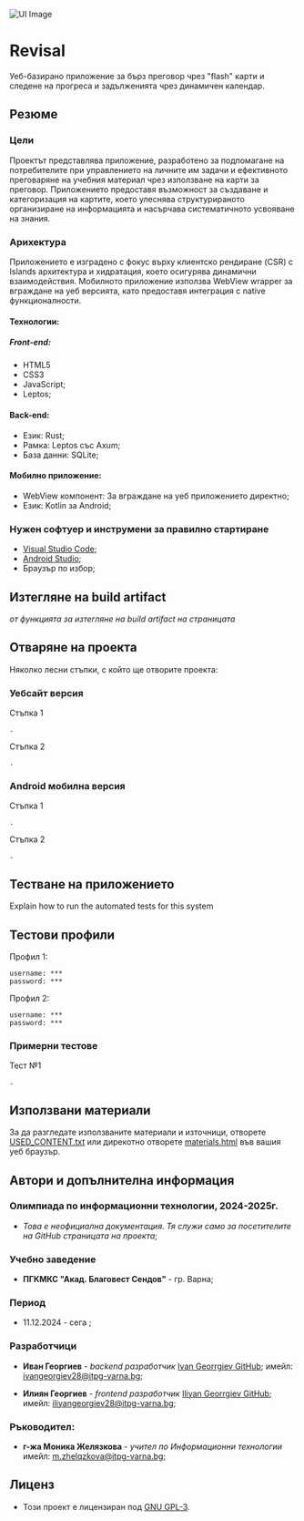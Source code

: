 ![UI Image](https://raw.github.com/i-georgiev28/revisal/blob/main/frontend/images/pictures/ui_2.png)

# Revisal

Уеб-базирано приложение за бърз преговор чрез "flash" карти и следене 
на прогреса и задълженията чрез динамичен календар.

## Резюме

### Цели
Проектът представлява приложение, разработено за подпомагане на потребителите при управлението на личните им задачи и ефективното преговаряне на учебния материал чрез използване на карти за преговор. Приложението предоставя възможност за създаване и категоризация на картите, което улеснява структурираното организиране на информацията и насърчава систематичното усвояване на знания.

### Арихектура
Приложението е изградено с фокус върху клиентско рендиране (CSR) с Islands архитектура и хидратация, което осигурява динамични взаимодействия. Мобилното приложение използва WebView wrapper за вграждане на уеб версията, като предоставя интеграция с native функционалности.
 
 #### Технологии:
 
 ##### Front-end:
 - HTML5
 - CSS3
 - JavaScript;
 - Leptos;
 
 #### Back-end:
 - Език: Rust;
 - Рамка: Leptos със Axum;
 - База данни: SQLite;
 
 #### Мобилно приложение:
 - WebView компонент: За вграждане на уеб приложението директно;
 - Език: Kotlin за Android;

### Нужен софтуер и инструмени за правилно стартиране

- [Visual Studio Code](https://code.visualstudio.com/download);
- [Android Studio](https://developer.android.com/studio);
- Браузър по избор;

## Изтегляне на build artifact
*от функцията за изтегляне на build artifact на страницата*

## Отваряне на проекта

Няколко лесни стъпки, с който ще отворите проекта:

### Уебсайт версия

Стъпка 1

    .

Стъпка 2

    .

### Android мобилна версия

Стъпка 1

    .

Стъпка 2

    .





## Тестване на приложението

Explain how to run the automated tests for this system

## Тестови профили

Профил 1:

    username: ***
    password: ***

Профил 2:

    username: ***
    password: ***

### Примерни тестове

Тест №1

    .


## Използвани материали

За да разгледате използваните материали и източници, отворете [USED_CONTENT.txt](USED_CONTENT.txt)
или дирекотно отворете [materials.html](MATERIALS.html) във вашия уеб браузър.

## Автори и допълнителна информация

### Олимпиада по информационни технологии, 2024-2025г.
 - *Това е неофициална документация. Тя служи само за посетителите на GitHub страницата на проекта*;

### Учебно заведение
  - **ПГКМКС "Акад. Благовест Сендов"** - гр. Варна;

### Период
  - 11.12.2024 - сега ;

### Разработчици
  - **Иван Георгиев** - *backend разработчик*
    [Ivan Georrgiev GitHub]([https://github.com/IliyanGeorgiev87](https://github.com/i-georgiev28));
    имейл: ivangeorgiev28@itpg-varna.bg;
    
  - **Илиян Георгиев** - *frontend разработчик*
    [Iliyan Georrgiev GitHub](https://github.com/IliyanGeorgiev87);
    имейл: iliyangeorgiev28@itpg-varna.bg;
    

### Ръководител:
  - **г-жа Моника Желязкова** - *учител по Информационни технологии*
    имейл: m.zhelqzkova@itpg-varna.bg;



## Лиценз

 - Този проект е лицензиран под [GNU GPL-3](LICENSE.md).
